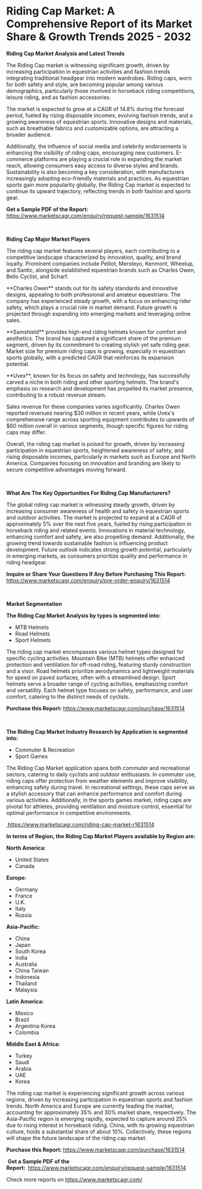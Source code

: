 <p><h1>Riding Cap Market: A Comprehensive Report of its Market Share & Growth Trends 2025 - 2032</h1></p><p><strong>Riding Cap Market Analysis and Latest Trends</strong></p>
<p><p>The Riding Cap market is witnessing significant growth, driven by increasing participation in equestrian activities and fashion trends integrating traditional headgear into modern wardrobes. Riding caps, worn for both safety and style, are becoming popular among various demographics, particularly those involved in horseback riding competitions, leisure riding, and as fashion accessories. </p><p>The market is expected to grow at a CAGR of 14.8% during the forecast period, fueled by rising disposable incomes, evolving fashion trends, and a growing awareness of equestrian sports. Innovative designs and materials, such as breathable fabrics and customizable options, are attracting a broader audience. </p><p>Additionally, the influence of social media and celebrity endorsements is enhancing the visibility of riding caps, encouraging new customers. E-commerce platforms are playing a crucial role in expanding the market reach, allowing consumers easy access to diverse styles and brands. Sustainability is also becoming a key consideration, with manufacturers increasingly adopting eco-friendly materials and practices. As equestrian sports gain more popularity globally, the Riding Cap market is expected to continue its upward trajectory, reflecting trends in both fashion and sports gear.</p></p>
<p><strong>Get a Sample PDF of the Report:&nbsp;</strong> <a href="https://www.marketscagr.com/enquiry/request-sample/1631514?utm_campaign=3019&utm_medium=2&utm_source=Github&utm_content=ia&utm_term=05042025&utm_id=riding-cap">https://www.marketscagr.com/enquiry/request-sample/1631514</a></p>
<p>&nbsp;</p>
<p><strong>Riding Cap Major Market Players</strong></p>
<p><p>The riding cap market features several players, each contributing to a competitive landscape characterized by innovation, quality, and brand loyalty. Prominent companies include Pelliot, Mersteyo, Kenmont, Wheelup, and Santic, alongside established equestrian brands such as Charles Owen, Bello Cyclist, and Scharf.</p><p>**Charles Owen** stands out for its safety standards and innovative designs, appealing to both professional and amateur equestrians. The company has experienced steady growth, with a focus on enhancing rider safety, which plays a crucial role in market demand. Future growth is projected through expanding into emerging markets and leveraging online sales.</p><p>**Samshield** provides high-end riding helmets known for comfort and aesthetics. The brand has captured a significant share of the premium segment, driven by its commitment to creating stylish yet safe riding gear. Market size for premium riding caps is growing, especially in equestrian sports globally, with a predicted CAGR that reinforces its expansion potential.</p><p>**Uvex**, known for its focus on safety and technology, has successfully carved a niche in both riding and other sporting helmets. The brand's emphasis on research and development has propelled its market presence, contributing to a robust revenue stream.</p><p>Sales revenue for these companies varies significantly. Charles Owen reported revenues nearing $30 million in recent years, while Uvex's comprehensive range across sporting equipment contributes to upwards of $60 million overall in various segments, though specific figures for riding caps may differ.</p><p>Overall, the riding cap market is poised for growth, driven by increasing participation in equestrian sports, heightened awareness of safety, and rising disposable incomes, particularly in markets such as Europe and North America. Companies focusing on innovation and branding are likely to secure competitive advantages moving forward.</p></p>
<p>&nbsp;</p>
<p><strong>What Are The Key Opportunities For Riding Cap Manufacturers?</strong></p>
<p><p>The global riding cap market is witnessing steady growth, driven by increasing consumer awareness of health and safety in equestrian sports and outdoor activities. The market is projected to expand at a CAGR of approximately 5% over the next five years, fueled by rising participation in horseback riding and related events. Innovations in material technology, enhancing comfort and safety, are also propelling demand. Additionally, the growing trend towards sustainable fashion is influencing product development. Future outlook indicates strong growth potential, particularly in emerging markets, as consumers prioritize quality and performance in riding headgear.</p></p>
<p><strong>Inquire or Share Your Questions If Any Before Purchasing This Report:</strong> <a href="https://www.marketscagr.com/enquiry/pre-order-enquiry/1631514?utm_campaign=3019&utm_medium=2&utm_source=Github&utm_content=ia&utm_term=05042025&utm_id=riding-cap">https://www.marketscagr.com/enquiry/pre-order-enquiry/1631514</a></p>
<p>&nbsp;</p>
<p><strong>Market Segmentation</strong></p>
<p><strong>The Riding Cap Market Analysis by types is segmented into:</strong></p>
<p><ul><li>MTB Helmets</li><li>Road Helmets</li><li>Sport Helmets</li></ul></p>
<p><p>The riding cap market encompasses various helmet types designed for specific cycling activities. Mountain Bike (MTB) helmets offer enhanced protection and ventilation for off-road riding, featuring sturdy construction and a visor. Road helmets prioritize aerodynamics and lightweight materials for speed on paved surfaces, often with a streamlined design. Sport helmets serve a broader range of cycling activities, emphasizing comfort and versatility. Each helmet type focuses on safety, performance, and user comfort, catering to the distinct needs of cyclists.</p></p>
<p><strong>Purchase this Report:&nbsp;</strong><a href="https://www.marketscagr.com/purchase/1631514?utm_campaign=3019&utm_medium=2&utm_source=Github&utm_content=ia&utm_term=05042025&utm_id=riding-cap">https://www.marketscagr.com/purchase/1631514</a></p>
<p>&nbsp;</p>
<p><strong>The Riding Cap Market Industry Research by Application is segmented into:</strong></p>
<p><ul><li>Commuter & Recreation</li><li>Sport Games</li></ul></p>
<p><p>The Riding Cap Market application spans both commuter and recreational sectors, catering to daily cyclists and outdoor enthusiasts. In commuter use, riding caps offer protection from weather elements and improve visibility, enhancing safety during travel. In recreational settings, these caps serve as a stylish accessory that can enhance performance and comfort during various activities. Additionally, in the sports games market, riding caps are pivotal for athletes, providing ventilation and moisture control, essential for optimal performance in competitive environments.</p></p>
<p><a href="https://www.marketscagr.com/riding-cap-market-r1631514?utm_campaign=3019&utm_medium=2&utm_source=Github&utm_content=ia&utm_term=05042025&utm_id=riding-cap">&nbsp;https://www.marketscagr.com/riding-cap-market-r1631514</a></p>
<p><strong>In terms of Region, the Riding Cap Market Players available by Region are:</strong></p>
<p>
    <p> <strong> North America: </strong>
        <ul>
            <li>United States</li>
            <li>Canada</li>
        </ul>
        </p> 
    <p> <strong> Europe: </strong>
        <ul>
            <li>Germany</li>
            <li>France</li>
            <li>U.K.</li>
            <li>Italy</li>
            <li>Russia</li>
        </ul>
        </p> 
    <p> <strong> Asia-Pacific: </strong>
        <ul>
            <li>China</li>
            <li>Japan</li>
            <li>South Korea</li>
            <li>India</li>
            <li>Australia</li>
            <li>China Taiwan</li>
            <li>Indonesia</li>
            <li>Thailand</li>
            <li>Malaysia</li>
        </ul>
        </p> 
    <p> <strong> Latin America: </strong>
        <ul>
            <li>Mexico</li>
            <li>Brazil</li>
            <li>Argentina Korea</li>
            <li>Colombia</li>
        </ul>
        </p> 
    <p> <strong> Middle East & Africa: </strong>
        <ul>
            <li>Turkey</li>
            <li>Saudi</li>
            <li>Arabia</li>
            <li>UAE</li>
            <li>Korea</li>
        </ul>
    </p>
    </p>
<p><p>The riding cap market is experiencing significant growth across various regions, driven by increasing participation in equestrian sports and fashion trends. North America and Europe are currently leading the market, accounting for approximately 35% and 30% market share, respectively. The Asia-Pacific region is emerging rapidly, expected to capture around 25% due to rising interest in horseback riding. China, with its growing equestrian culture, holds a substantial share of about 10%. Collectively, these regions will shape the future landscape of the riding cap market.</p></p>
<p><strong>Purchase this Report: </strong><a href="https://www.marketscagr.com/purchase/1631514?utm_campaign=3019&utm_medium=2&utm_source=Github&utm_content=ia&utm_term=05042025&utm_id=riding-cap">https://www.marketscagr.com/purchase/1631514</a></p>
<p>&nbsp;<strong>Get a Sample PDF of the Report:&nbsp;&nbsp;</strong><a href="https://www.marketscagr.com/enquiry/request-sample/1631514?utm_campaign=3019&utm_medium=2&utm_source=Github&utm_content=ia&utm_term=05042025&utm_id=riding-cap">https://www.marketscagr.com/enquiry/request-sample/1631514</a></p>
<p><strong></strong></p>
<p>Check more reports on <a href="https://www.marketscagr.com/?utm_campaign=3019&utm_medium=2&utm_source=Github&utm_content=ia&utm_term=05042025&utm_id=riding-cap">https://www.marketscagr.com/</a></p>